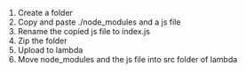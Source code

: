 1. Create a folder
2. Copy and paste ./node_modules and a js file
3. Rename the copied js file to index.js
4. Zip the folder
5. Upload to lambda
6. Move node_modules and the js file into src folder of lambda